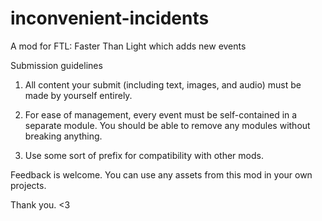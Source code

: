 # inconvenient-incidents
A mod for FTL: Faster Than Light which adds new events

Submission guidelines

1. All content your submit (including text, images, and audio) must be made by yourself entirely.

2. For ease of management, every event must be self-contained in a separate module. You should be able to remove any modules without breaking anything.

3. Use some sort of prefix for compatibility with other mods.

Feedback is welcome. You can use any assets from this mod in your own projects.

Thank you. <3
